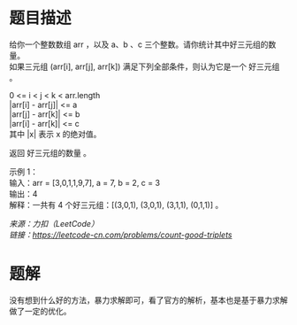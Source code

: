 # 题目描述 
给你一个整数数组 arr ，以及 a、b 、c 三个整数。请你统计其中好三元组的数量。  
如果三元组 (arr[i], arr[j], arr[k]) 满足下列全部条件，则认为它是一个 好三元组 。  

0 <= i < j < k < arr.length  
|arr[i] - arr[j]| <= a  
|arr[j] - arr[k]| <= b  
|arr[i] - arr[k]| <= c  
其中 |x| 表示 x 的绝对值。  

返回 好三元组的数量 。  

示例 1：  
输入：arr = [3,0,1,1,9,7], a = 7, b = 2, c = 3  
输出：4  
解释：一共有 4 个好三元组：[(3,0,1), (3,0,1), (3,1,1), (0,1,1)] 。  

*来源：力扣（LeetCode）*  
*链接：https://leetcode-cn.com/problems/count-good-triplets*

# 题解
没有想到什么好的方法，暴力求解即可，看了官方的解析，基本也是基于暴力求解做了一定的优化。
